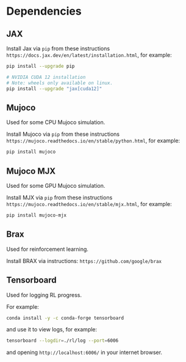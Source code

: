 # Dependencies

## JAX
Install Jax via ```pip``` from these instructions ```https://docs.jax.dev/en/latest/installation.html```, for example:
```bash
pip install --upgrade pip

# NVIDIA CUDA 12 installation
# Note: wheels only available on linux.
pip install --upgrade "jax[cuda12]"
```

## Mujoco
Used for some CPU Mujoco simulation.

Install Mujoco via ```pip``` from these instructions ```https://mujoco.readthedocs.io/en/stable/python.html```, for example:
```bash
pip install mujoco
```

## Mujoco MJX
Used for some GPU Mujoco simulation.

Install MJX via ```pip``` from these instructions ```https://mujoco.readthedocs.io/en/stable/mjx.html```, for example:
```bash
pip install mujoco-mjx
```

## Brax
Used for reinforcement learning.

Install BRAX via instructions: ```https://github.com/google/brax```

## Tensorboard
Used for logging RL progress.

For example:
```bash
conda install -y -c conda-forge tensorboard
```
and use it to view logs, for example:
```bash
tensorboard --logdir=./rl/log --port=6006
```
and opening ```http://localhost:6006/``` in your internet browser.